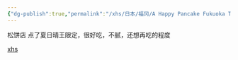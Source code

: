 ```yaml
---
{"dg-publish":true,"permalink":"/xhs/日本/福冈/A Happy Pancake Fukuoka Tenjin store/","tags":["rednote","福冈"],"created":"2025-03-20T23:35:20.106+08:00","updated":"2025-03-21T00:03:24.229+08:00"}
---
```


松饼店 点了夏日晴王限定，很好吃，不腻，还想再吃的程度

[xhs](https://www.xiaohongshu.com/explore/672a560a000000003c01fc83?xsec_token=ABD3ui-4sBoQI1Ae4AKTfOp3Cvxu59uiEWh6NHdYJel-c=&xsec_source=pc_user)